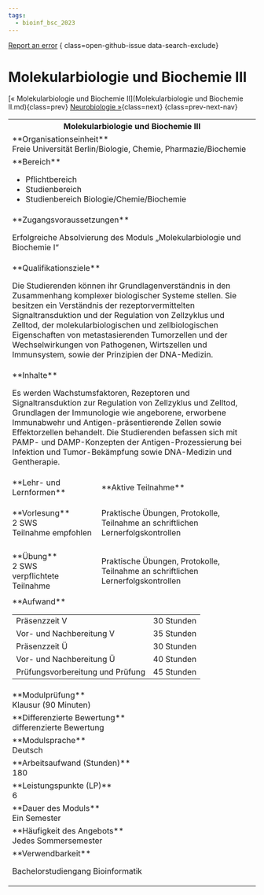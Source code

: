 ```yaml
---
tags:
  - bioinf_bsc_2023
---
```

[Report an error](https://github.com/SGSSGene/FUB-SUP/issues/new?title=Error%20in%20%22Molekularbiologie%20und%20Biochemie%20III%22&body=There%20seems%20to%20be%20an%20error%20in%20module%20%22Molekularbiologie%20und%20Biochemie%20III%22%2E%0A%0A%3CDescribe%20here%20a%20slightly%20more%20detailed%20description%20of%20what%20is%20wrong%3E&labels=bug)
{ class=open-github-issue data-search-exclude}

# Molekularbiologie und Biochemie III

[« Molekularbiologie und Biochemie II](Molekularbiologie und Biochemie II.md){class=prev}
[Neurobiologie »](Neurobiologie.md){class=next}
{class=prev-next-nav}

<table markdown id="moduledesc">
<tr markdown class="moduledesc_head"><th colspan="2">Molekularbiologie und Biochemie III </th></tr>
<tr markdown><td colspan="2">**Organisationseinheit**   <br>Freie Universität Berlin/Biologie, Chemie, Pharmazie/Biochemie</td></tr>

<tr markdown><td colspan="2">**Bereich**<br>


- Pflichtbereich
- Studienbereich
- Studienbereich Biologie/Chemie/Biochemie

</td></tr>

<tr markdown><td colspan="2">**Zugangsvoraussetzungen** <br>

Erfolgreiche Absolvierung des Moduls „Molekularbiologie und Biochemie I“


</td></tr>
<tr markdown><td colspan="2">**Qualifikationsziele**    <br>

Die Studierenden können ihr Grundlagenverständnis in den Zusammenhang
komplexer biologischer Systeme stellen. Sie besitzen ein Verständnis der
rezeptorvermittelten Signaltransduktion und der Regulation von Zellzyklus
und Zelltod, der molekularbiologischen und zellbiologischen Eigenschaften
von metastasierenden Tumorzellen und der Wechselwirkungen von Pathogenen,
Wirtszellen und Immunsystem, sowie der Prinzipien der DNA-Medizin.


</td></tr>
<tr markdown><td colspan="2">**Inhalte**                <br>

Es werden Wachstumsfaktoren, Rezeptoren und Signaltransduktion zur
Regulation von Zellzyklus und Zelltod, Grundlagen der Immunologie wie
angeborene, erworbene Immunabwehr und Antigen-präsentierende Zellen sowie
Effektorzellen behandelt. Die Studierenden befassen sich mit PAMP- und
DAMP-Konzepten der Antigen-Prozessierung bei Infektion und Tumor-Bekämpfung
sowie DNA-Medizin und Gentherapie.


</td></tr>

<tr markdown><td>**Lehr- und Lernformen**</td><td>**Aktive Teilnahme**</td></tr>
<tr markdown><td> **Vorlesung** <br>2 SWS <br> Teilnahme empfohlen</td><td>

Praktische Übungen, Protokolle, Teilnahme an schriftlichen Lernerfolgskontrollen
</td></tr>
<tr markdown><td> **Übung** <br>2 SWS <br> verpflichtete Teilnahme</td><td>

Praktische Übungen, Protokolle, Teilnahme an schriftlichen Lernerfolgskontrollen
</td></tr>
<tr markdown><td colspan="2">**Aufwand**                <br>
<table class="aufwand_table">
<tr><td>Präsenzzeit V</td><td>30 Stunden</td></tr>
<tr><td>Vor- und Nachbereitung V</td><td>35 Stunden</td></tr>
<tr><td>Präsenzzeit Ü</td><td>30 Stunden</td></tr>
<tr><td>Vor- und Nachbereitung Ü</td><td>40 Stunden</td></tr>
<tr><td>Prüfungsvorbereitung und Prüfung</td><td>45 Stunden</td></tr>
</table>

</td></tr>
<tr markdown><td colspan="2">**Modulprüfung**             <br>Klausur (90 Minuten)


</td></tr>
<tr markdown><td colspan="2">**Differenzierte Bewertung** <br>differenzierte Bewertung

</td></tr>
<tr markdown><td colspan="2">**Modulsprache**             <br>Deutsch</td></tr>
<tr markdown><td colspan="2">**Arbeitsaufwand (Stunden)** <br>180</td></tr>
<tr markdown><td colspan="2">**Leistungspunkte (LP)**     <br>6</td></tr>
<tr markdown><td colspan="2">**Dauer des Moduls**         <br>Ein Semester</td></tr>
<tr markdown><td colspan="2">**Häufigkeit des Angebots**  <br>Jedes Sommersemester</td></tr>
<tr markdown><td colspan="2">**Verwendbarkeit**           <br>

Bachelorstudiengang Bioinformatik


</td></tr>

</table>
